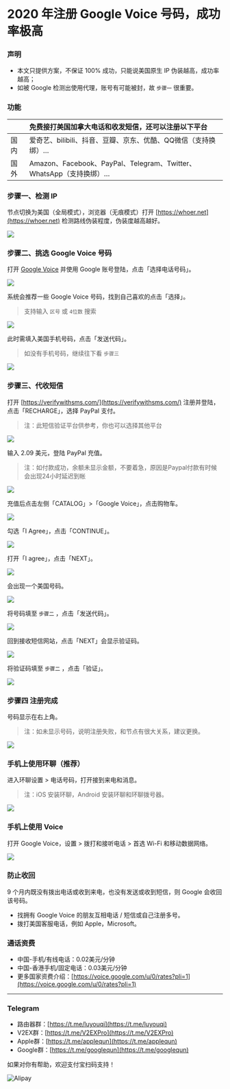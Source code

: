# 2020 年注册 Google Voice 号码，成功率极高

### 声明

- 本文只提供方案，不保证 100% 成功，只能说美国原生 IP 伪装越高，成功率越高；
- 如被 Google 检测出使用代理，账号有可能被封，故 `步骤一` 很重要。

### 功能

|     | 免费接打美国加拿大电话和收发短信，还可以注册以下平台                              |
|:--- |:------------------------------------------------------- |
| 国内  | 爱奇艺、bilibili、抖音、豆瓣、京东、优酷、QQ微信（支持换绑）…                    |
| 国外  | Amazon、Facebook、PayPal、Telegram、Twitter、WhatsApp（支持换绑）… |

### 步骤一、检测 IP

节点切换为美国（全局模式），浏览器（无痕模式）打开 [https://whoer.net](https://whoer.net) 检测路线伪装程度，伪装度越高越好。



![](pic/002.jpg)


### 步骤二、挑选 Google Voice 号码

打开 [Google Voice](https://voice.google.com/) 并使用 Google 账号登陆，点击「选择电话号码」。

![](pic/004.png)

系统会推荐一些 Google Voice 号码，找到自己喜欢的点击「选择」。

> 支持输入 `区号` 或 `4位数` 搜索

![](pic/005.png)

此时需填入美国手机号码，点击「发送代码」。

> 如没有手机号码，继续往下看 `步骤三`

![](pic/006.png)

### 步骤三、代收短信

打开 [https://verifywithsms.com/](https://verifywithsms.com/) 注册并登陆，点击「RECHARGE」，选择 PayPal 支付。

> 注：此短信验证平台供参考，你也可以选择其他平台

![](pic/008.png)

输入 2.09 美元，登陆 PayPal 充值。
> 注：如付款成功，余额未显示金额，不要着急，原因是Paypal付款有时候会出现24小时延迟到帐

![](pic/008.1.png)

充值后点击左侧「CATALOG」>「Google Voice」，点击购物车。

![](pic/009.png)

勾选「I Agree」，点击「CONTINUE」。

![](pic/009.1.png)

打开「I agree」，点击「NEXT」。

![](pic/010.png)

会出现一个美国号码。

![](pic/010.1.png)

将号码填至 `步骤二` ，点击「发送代码」。

![](pic/019.png)

回到接收短信网站，点击「NEXT」会显示验证码。

![](pic/020.png)

将验证码填至 `步骤二` ，点击「验证」。

![](pic/021.png)

### 步骤四 注册完成

号码显示在右上角。

> 注：如未显示号码，说明注册失败，和节点有很大关系，建议更换。

![](pic/011.png)

### 手机上使用环聊（推荐）

进入环聊设置 > 电话号码，打开接到来电和消息。

> 注：iOS 安装环聊，Android 安装环聊和环聊拨号器。

![](pic/huanliao.jpg)

### 手机上使用 Voice

打开 Google Voice，设置 > 拨打和接听电话 > 首选 Wi-Fi 和移动数据网络。

![](pic/voice.jpg)

### 防止收回

9 个月内既没有拨出电话或收到来电，也没有发送或收到短信，则 Google 会收回该号码。

* 找拥有 Google Voice 的朋友互相电话 / 短信或自己注册多号。
* 拨打美国客服电话，例如 Apple，Microsoft。

### 通话资费

* 中国-手机/有线电话：0.02美元/分钟
* 中国-香港手机/固定电话：0.03美元/分钟
* 更多国家资费介绍：[https://voice.google.com/u/0/rates?pli=1](https://voice.google.com/u/0/rates?pli=1)

----

### Telegram

* 路由器群：[https://t.me/luyouqi](https://t.me/luyouqi)
* V2EX群：[https://t.me/V2EXPro](https://t.me/V2EXPro)
* Apple群：[https://t.me/applequn](https://t.me/applequn)
* Google群：[https://t.me/googlequn](https://t.me/googlequn)

如果对你有帮助，欢迎支付宝扫码支持！

![Alipay](https://raw.githubusercontent.com/masonincn/tuchuang/master/uPic/Alipay.png)